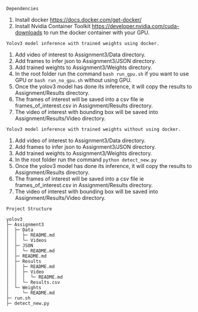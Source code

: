 `Dependencies`
1. Install docker https://docs.docker.com/get-docker/
2. Install Nvidia Container Toolkit https://developer.nvidia.com/cuda-downloads to run the docker container with your GPU.

`Yolov3 model inference with trained weights using docker.`

1. Add video of interest to Assignment3/Data directory.
2. Add frames to infer json to Assignment3/JSON directory.
3. Add trained weights to Assignment3/Weights directory.
4. In the root folder run the command `bash run_gpu.sh` if you want to use GPU or `bash run_no_gpu.sh` without using GPU.
5. Once the yolov3 model has done its inference, it will copy the results to Assignment/Results directory.
6. The frames of interest will be saved into a csv file ie frames_of_interest.csv in Assignment/Results directory.
7. The video of interest with bounding box will be saved into Assignment/Results/Video directory.

`Yolov3 model inference with trained weights without using docker.`

1. Add video of interest to Assignment3/Data directory.
2. Add frames to infer json to Assignment3/JSON directory.
3. Add trained weights to Assignment3/Weights directory.
4. In the root folder run the command `python detect_new.py`
5. Once the yolov3 model has done its inference, it will copy the results to Assignment/Results directory.
6. The frames of interest will be saved into a csv file ie frames_of_interest.csv in Assignment/Results directory.
7. The video of interest with bounding box will be saved into Assignment/Results/Video directory.


```
Project Structure

yolov3
├─ Assignment3
│  ├─ Data
│  │  ├─ README.md
│  │  └─ Videos
│  ├─ JSON
│  │  └─ README.md
│  ├─ README.md
│  ├─ Results
│  │  ├─ README.md
│  │  ├─ Video
│  │  │  └─ README.md
│  │  └─ Results.csv
│  └─ Weights
│     └─ README.md
├─ run.sh
├─ detect_new.py
```
